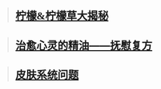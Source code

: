 >
>## [<font face="逐浪新宋">柠檬&柠檬草大揭秘</font>](https://iflynote.com/h/s/doc/f8b6IRx4V4CqI2l8)

>
>## [治愈心灵的精油——抚慰复方](https://iflynote.com/h/s/doc/sNX97cTGf1IKqIU9)

>
>## [皮肤系统问题](https://iflynote.com/h/s/doc/Nu5yNvXzMAlj76Lf)
